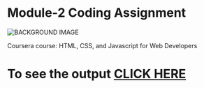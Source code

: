 # Module-2 Coding Assignment

![BACKGROUND IMAGE](https://github.com/Devansh-DJ007/Sample/edit/master/GYM%20MEMBERSHIP%20WEBSITE/IMAGES/bg.jpg)

Coursera course: HTML, CSS, and Javascript for Web Developers

# To see the output [CLICK HERE](https://devansh-dj007.github.io/Sample/GYM%20MEMBERSHIP%20WEBSITE/index.html)
